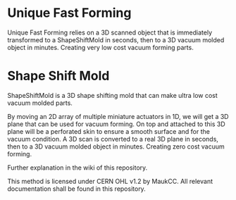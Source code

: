 Unique Fast Forming
====

Unique Fast Forming relies on a 3D scanned object that is immediately transformed to a ShapeShiftMold in seconds, then to a 3D vacuum molded object in minutes. Creating very low cost vacuum forming parts.

Shape Shift Mold
====
ShapeShiftMold is a 3D shape shifting mold that can make ultra low cost vacuum molded parts.

By moving an 2D array of multiple miniature actuators in 1D, we will get a 3D plane that can be used for vacuum forming.
On top and attached to this 3D plane will be a perforated skin to ensure a smooth surface and for the vacuum condition.
A 3D scan is converted to a real 3D plane in seconds, then to a 3D vacuum molded object in minutes.
Creating zero cost vacuum forming.

Further explanation in the wiki of this repository.

This method is licensed under CERN OHL v1.2 by MaukCC. All relevant documentation shall be found in this repository.
